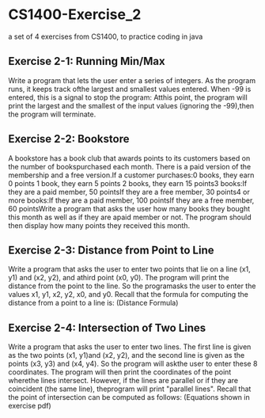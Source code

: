 # CS1400-Exercise_2
a set of 4 exercises from CS1400, to practice coding in java

## Exercise 2-1: Running Min/Max
Write a program that lets the user enter a series of integers.  As the program runs, it keeps track ofthe largest and smallest values entered.  When -99 is entered, this is a signal to stop the program: Atthis point, the program will print the largest and the smallest of the input values (ignoring the -99),then the program will terminate.

## Exercise 2-2: Bookstore
A bookstore has a book club that awards points to its customers based on the number of bookspurchased each month.  There is a paid version of the membership and a free version.If a customer purchases:0 books, they earn 0 points 1 book, they earn 5 points 2 books, they earn 15 points3 books:If they are a paid member, 50 pointsIf they are a free member, 30 points4 or more books:If they are a paid member, 100 pointsIf they are a free member, 60 pointsWrite a program that asks the user how many books they bought this month as well as if they are apaid member or not.  The program should then display how many points they received this month.

## Exercise 2-3: Distance from Point to Line
Write a program that asks the user to enter two points that lie on a line (x1, y1) and (x2, y2), and athird point (x0, y0).  The program will print the distance from the point to the line.  So the programasks the user to enter the values x1, y1, x2, y2, x0, and y0.
Recall that the formula for computing the distance from a point to a line is: (Distance Formula)

## Exercise 2-4: Intersection of Two Lines
Write a program that asks the user to enter two lines.  The first line is given as the two points (x1, y1)and (x2, y2), and the second line is given as the points (x3, y3) and (x4, y4).  So the program will askthe user to enter these 8 coordinates.  The program will then print the coordinates of the point wherethe lines intersect.  However, if the lines are parallel or if they are coincident (the same line), theprogram will print "parallel lines". 
Recall that the point of intersection can be computed as follows: (Equations shown in exercise pdf)
